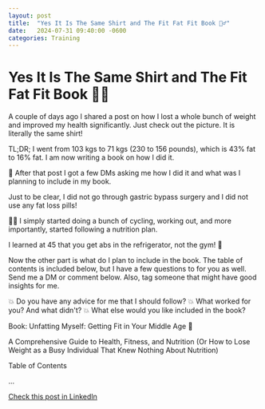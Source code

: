 ```yaml
---
layout: post
title:  "Yes It Is The Same Shirt and The Fit Fat Fit Book 🏋️‍♂️"
date:   2024-07-31 09:40:00 -0600
categories: Training
---
```


# Yes It Is The Same Shirt and The Fit Fat Fit Book 🏋️‍♂️

A couple of days ago I shared a post on how I lost a whole bunch of weight and improved my health significantly. Just check out the picture. It is literally the same shirt! 

TL;DR; I went from 103 kgs to 71 kgs (230 to 156 pounds), which is 43% fat to 16% fat. I am now writing a book on how I did it.

📩 After that post I got a few DMs asking me how I did it and what was I planning to include in my book. 

Just to be clear, I did not go through gastric bypass surgery and I did not use any fat loss pills!

🚴‍♂️ I simply started doing a bunch of cycling, working out, and more importantly, started following a nutrition plan. 

I learned at 45 that you get abs in the refrigerator, not the gym! 🥗

Now the other part is what do I plan to include in the book. The table of contents is included below, but I have a few questions to for you as well. Send me a DM or comment below. Also, tag someone that might have good insights for me.

💥 Do you have any advice for me that I should follow? 
💥 What worked for you? And what didn't?
💥 What else would you like included in the book?

Book:
Unfatting Myself: Getting Fit in Your Middle Age 📘

A Comprehensive Guide to Health, Fitness, and Nutrition (Or How to Lose Weight as a Busy Individual That Knew Nothing About Nutrition)

Table of Contents

...

[Check this post in LinkedIn](https://www.linkedin.com/posts/xmorera_fitfatfit-knowledgeworker-health-activity-7224408493691219968-b42e?utm_source=share&utm_medium=member_desktop)